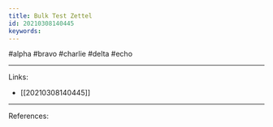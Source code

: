```yaml
---
title: Bulk Test Zettel
id: 20210308140445
keywords:
---
```

#alpha #bravo #charlie #delta #echo

---
Links:

- [[20210308140445]]

---
References:
